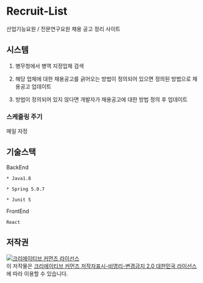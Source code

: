 # Recruit-List
산업기능요원 / 전문연구요원 채용 공고 정리 사이트

## 시스템

1. 병무청에서 병역 지정업체 검색

2. 해당 업체에 대한 채용공고를 긁어오는 방법이 정의되어 있으면 정의된 방법으로 채용공고 업데이트

3. 방법이 정의되어 있지 않다면 개발자가 채용공고에 대한 방법 정의 후 업데이트

### 스케줄링 주기

  매일 자정

## 기술스택

  BackEnd

    * Java1.8

    * Spring 5.0.7

    * Junit 5

  FrontEnd

    React

## 저작권

<a rel="license" href="http://creativecommons.org/licenses/by-nc-nd/2.0/kr/"><img alt="크리에이티브 커먼즈 라이선스" style="border-width:0" src="https://i.creativecommons.org/l/by-nc-nd/2.0/kr/88x31.png" /></a><br />이 저작물은 <a rel="license" href="http://creativecommons.org/licenses/by-nc-nd/2.0/kr/">크리에이티브 커먼즈 저작자표시-비영리-변경금지 2.0 대한민국 라이선스</a>에 따라 이용할 수 있습니다.
